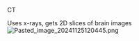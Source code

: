 CT

Uses x-rays, gets 2D slices of brain images
![Pasted_image_20241125120445.png](pasted_image_20241125120445.png)
